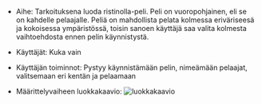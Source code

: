 * Aihe: Tarkoituksena luoda ristinolla-peli. Peli on vuoropohjainen, eli se on kahdelle pelaajalle. Peliä on mahdollista pelata kolmessa eriväriseesä ja kokoisessa ympäristössä, toisin sanoen käyttäjä saa valita kolmesta vaihtoehdosta ennen pelin käynnistystä.

* Käyttäjät: Kuka vain

* Käyttäjän toiminnot: Pystyy käynnistämään pelin, nimeämään pelaajat, valitsemaan eri kentän ja pelaamaan

* Määrittelyvaiheen luokkakaavio:  ![luokkakaavio](RistinollaLuokkakaavioVko4.png)

